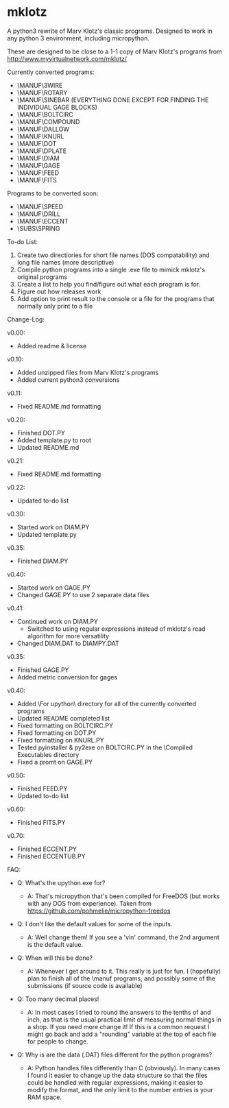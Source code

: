 # mklotz
A python3 rewrite of Marv Klotz's classic programs.  Designed to work in any python 3 environment, including micropython.

These are designed to be close to a 1-1 copy of Marv Klotz's programs from http://www.myvirtualnetwork.com/mklotz/


Currently converted programs:
- \MANUF\3WIRE
- \MANUF\ROTARY
- \MANUF\SINEBAR (EVERYTHING DONE EXCEPT FOR FINDING THE INDIVIDUAL GAGE BLOCKS)
- \MANUF\BOLTCIRC
- \MANUF\COMPOUND
- \MANUF\DALLOW
- \MANUF\KNURL
- \MANUF\DOT
- \MANUF\DPLATE
- \MANUF\DIAM
- \MANUF\GAGE
- \MANUF\FEED
- \MANUF\FITS

Programs to be converted soon:
- \MANUF\SPEED
- \MANUF\DRILL
- \MANUF\ECCENT
- \SUBS\SPRING

To-do List:
1. Create two directiories for short file names (DOS compatability) and long file names (more descriptive)
2. Compile python programs into a single .exe file to mimick mklotz's original programs
3. Create a list to help you find/figure out what each program is for.
4. Figure out how releases work
5. Add option to print result to the console or a file for the programs that normally only print to a file

Change-Log:

v0.00:
- Added readme & license

v0.10:
- Added unzipped files from Marv Klotz's programs
- Added current python3 conversions

v0.11:
- Fixed README.md formatting

v0.20:
- Finished DOT.PY
- Added template.py to root
- Updated README.md

v0.21:
- Fixed README.md formatting

v0.22:
- Updated to-do list

v0.30:
- Started work on DIAM.PY
- Updated template.py

v0.35:
- Finished DIAM.PY

v0.40:
- Started work on GAGE.PY
- Changed GAGE.PY to use 2 separate data files

v0.41:
- Continued work on DIAM.PY
    - Switched to using regular expressions instead of mklotz's read algorithm for more versatility
- Changed DIAM.DAT to DIAMPY.DAT

v0.35:
- Finished GAGE.PY
- Added metric conversion for gages

v0.40:
- Added \For upython\ directory for all of the currently converted programs
- Updated README completed list
- Fixed formatting on BOLTCIRC.PY
- Fixed formatting on DOT.PY
- Fixed formatting on KNURL.PY
- Tested pyinstaller & py2exe on BOLTCIRC.PY in the \Compiled Executables directory
- Fixed a promt on GAGE.PY

v0.50:
- Finished FEED.PY
- Updated to-do list

v0.60:
- Finished FITS.PY

v0.70:
- Finished ECCENT.PY
- Finished ECCENTUB.PY

FAQ:
- Q: What's the upython.exe for?
    - A: That's micropython that's been compiled for FreeDOS (but works with any DOS from experience). Taken from https://github.com/pohmelie/micropython-freedos

- Q: I don't like the default values for some of the inputs.
    - A: Well change them! If you see a 'vin' command, the 2nd argument is the default value.

- Q: When will this be done?
    - A: Whenever I get around to it. This really is just for fun.  I (hopefully) plan to finish all of the \manuf programs, and possibly some of the submissions (if source code is available)

- Q: Too many decimal places!
    - A: In most cases I tried to round the answers to the tenths of and inch, as that is the usual practical limit of measuring normal things in a shop.  If you need more change it!  If this is a common request I might go back and add a "rounding" variable at the top of each file for people to change.

- Q: Why is are the data (.DAT) files different for the python programs?
    - A: Python handles files differently than C (obviously). In many cases I found it easier to change up the data structure so that the files could be handled with regular expressions, making it easier to modify the format, and the only limit to the number entries is your RAM space.